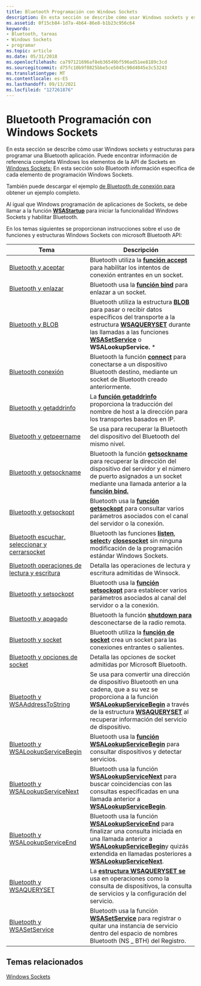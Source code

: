 ```yaml
---
title: Bluetooth Programación con Windows Sockets
description: En esta sección se describe cómo usar Windows sockets y estructuras para programar una Bluetooth aplicación.
ms.assetid: 0f15cb84-1d7a-4b64-86e8-b1b23c956c64
keywords:
- Bluetooth, tareas
- Windows Sockets
- programar
ms.topic: article
ms.date: 05/31/2018
ms.openlocfilehash: ca797121696af8eb36549bf596ad51ee8189c3cd
ms.sourcegitcommit: d75fc10b9f0825bbe5ce5045c90d4045e3c53243
ms.translationtype: MT
ms.contentlocale: es-ES
ms.lasthandoff: 09/13/2021
ms.locfileid: "127261876"
---
```

# <a name="bluetooth-programming-with-windows-sockets"></a>Bluetooth Programación con Windows Sockets

En esta sección se describe cómo usar Windows sockets y estructuras para programar una Bluetooth aplicación. Puede encontrar información de referencia completa Windows los elementos de la API de Sockets en [Windows Sockets](/windows/desktop/WinSock/windows-sockets-start-page-2); En esta sección solo Bluetooth información específica de cada elemento de programación Windows Sockets.

También puede descargar el ejemplo [de Bluetooth de conexión para](https://github.com/microsoftarchive/msdn-code-gallery-microsoft/tree/master/Official%20Windows%20Platform%20Sample/Bluetooth%20connection%20sample) obtener un ejemplo completo.

Al igual que Windows programación de aplicaciones de Sockets, se debe llamar a la función [**WSAStartup**](/windows/desktop/api/winsock/nf-winsock-wsastartup) para iniciar la funcionalidad Windows Sockets y habilitar Bluetooth.

En los temas siguientes se proporcionan instrucciones sobre el uso de funciones y estructuras Windows Sockets con microsoft Bluetooth API:



| Tema                                                                                            | Descripción                                                                                                                                                                                                                                                                                                                |
|--------------------------------------------------------------------------------------------------|----------------------------------------------------------------------------------------------------------------------------------------------------------------------------------------------------------------------------------------------------------------------------------------------------------------------------|
| [Bluetooth y aceptar](bluetooth-and-accept.md)                                                 | Bluetooth utiliza la [**función accept**](/windows/desktop/api/winsock2/nf-winsock2-accept) para habilitar los intentos de conexión entrantes en un socket.<br/>                                                                                                                                                                                                  |
| [Bluetooth y enlazar](bluetooth-and-bind.md)                                                     | Bluetooth usa la [**función bind**](/windows/desktop/api/winsock/nf-winsock-bind) para enlazar a un socket.<br/>                                                                                                                                                                                                                                     |
| [Bluetooth y BLOB](bluetooth-and-blob.md)                                                     | Bluetooth utiliza la estructura [**BLOB**](/windows/desktop/api/nspapi/ns-nspapi-blob) para pasar o recibir datos específicos del transporte a la estructura [**WSAQUERYSET**](bluetooth-and-wsaqueryset-for-set-service.md) durante las llamadas a las funciones [**WSASetService**](bluetooth-and-wsasetservice.md) o **WSALookupService.** \* <br/>             |
| [Bluetooth conexión](bluetooth-and-connect.md)                                               | Bluetooth la función [**connect**](/windows/desktop/api/winsock2/nf-winsock2-connect) para conectarse a un dispositivo Bluetooth destino, mediante un socket de Bluetooth creado anteriormente.<br/>                                                                                                                                                              |
| [Bluetooth y getaddrinfo](bluetooth-and-getaddrinfo.md)                                       | La [**función getaddrinfo**](/windows/desktop/api/ws2tcpip/nf-ws2tcpip-getaddrinfo) proporciona la traducción del nombre de host a la dirección para los transportes basados en IP.<br/>                                                                                                                                                                                   |
| [Bluetooth y getpeername](bluetooth-and-getpeername.md)                                       | Se usa para recuperar la Bluetooth del dispositivo del Bluetooth del mismo nivel.<br/>                                                                                                                                                                                                                                            |
| [Bluetooth y getsockname](bluetooth-and-getsockname.md)                                       | Bluetooth la función [**getsockname**](/windows/desktop/api/winsock/nf-winsock-getsockname) para recuperar la dirección del dispositivo del servidor y el número de puerto asignados a un socket mediante una llamada anterior a la [**función bind.**](/windows/desktop/api/winsock/nf-winsock-bind)<br/>                                                                                            |
| [Bluetooth y getsockopt](bluetooth-and-getsockopt.md)                                         | Bluetooth usa la [**función getsockopt**](/windows/desktop/api/winsock/nf-winsock-getsockopt) para consultar varios parámetros asociados con el canal del servidor o la conexión. <br/>                                                                                                                                                           |
| [Bluetooth escuchar, seleccionar y cerrarsocket](bluetooth-and-listen-select-and-closesocket.md) | Bluetooth las funciones [**listen**](/windows/desktop/api/winsock2/nf-winsock2-listen), [**select**](/windows/desktop/api/winsock2/nf-winsock2-select)y [**closesocket**](/windows/desktop/api/winsock/nf-winsock-closesocket) sin ninguna modificación de la programación estándar Windows Sockets.<br/>                                                                                                   |
| [Bluetooth operaciones de lectura y escritura](bluetooth-and-read-or-write-operations.md)             | Detalla las operaciones de lectura y escritura admitidas de Winsock.<br/>                                                                                                                                                                                                                                                        |
| [Bluetooth y setsockopt](bluetooth-and-setsockopt.md)                                         | Bluetooth usa la [**función setsockopt**](/windows/desktop/api/winsock/nf-winsock-setsockopt) para establecer varios parámetros asociados al canal del servidor o a la conexión.<br/>                                                                                                                                                              |
| [Bluetooth y apagado](bluetooth-and-shutdown.md)                                             | Bluetooth la función [**shutdown para**](/windows/desktop/api/winsock/nf-winsock-shutdown) desconectarse de la radio remota.<br/>                                                                                                                                                                                                             |
| [Bluetooth y socket](bluetooth-and-socket.md)                                                 | Bluetooth utiliza la [**función de socket**](/windows/desktop/api/winsock2/nf-winsock2-socket) crea un socket para las conexiones entrantes o salientes.<br/>                                                                                                                                                                                               |
| [Bluetooth y opciones de socket](bluetooth-and-socket-options.md)                                 | Detalla las opciones de socket admitidas por Microsoft Bluetooth.<br/>                                                                                                                                                                                                                                                    |
| [Bluetooth y WSAAddressToString](bluetooth-and-wsaaddresstostring.md)                         | Se usa para convertir una dirección de dispositivo Bluetooth en una cadena, que a su vez se proporciona a la función [**WSALookupServiceBegin**](/windows/desktop/api/winsock2/nf-winsock2-wsalookupservicebegina) a través de la estructura [**WSAQUERYSET**](/windows/desktop/api/winsock2/ns-winsock2-wsaquerysetw) al recuperar información del servicio de dispositivo.<br/>                                           |
| [Bluetooth y WSALookupServiceBegin](bluetooth-and-wsalookupservicebegin.md)                   | Bluetooth usa la [**función WSALookupServiceBegin**](/windows/desktop/api/winsock2/nf-winsock2-wsalookupservicebegina) para consultar dispositivos y detectar servicios.<br/>                                                                                                                                                                         |
| [Bluetooth y WSALookupServiceNext](bluetooth-and-wsalookupservicenext.md)                     | Bluetooth usa la función [**WSALookupServiceNext**](/windows/desktop/api/winsock2/nf-winsock2-wsalookupservicenexta) para buscar coincidencias con las consultas especificadas en una llamada anterior a [**WSALookupServiceBegin**](/windows/desktop/api/winsock2/nf-winsock2-wsalookupservicebegina).<br/>                                                                                                           |
| [Bluetooth y WSALookupServiceEnd](bluetooth-and-wsalookupserviceend.md)                       | Bluetooth usa la función [**WSALookupServiceEnd**](/windows/desktop/api/winsock2/nf-winsock2-wsalookupserviceend) para finalizar una consulta iniciada en una llamada anterior a [**WSALookupServiceBegin**](/windows/desktop/api/winsock2/nf-winsock2-wsalookupservicebegina)y quizás extendida en llamadas posteriores a [**WSALookupServiceNext**](/windows/desktop/api/winsock2/nf-winsock2-wsalookupservicenexta).<br/> |
| [Bluetooth y WSAQUERYSET](bluetooth-and-wsaqueryset.md)                                       | La [**estructura WSAQUERYSET se**](/windows/desktop/api/winsock2/ns-winsock2-wsaquerysetw) usa en operaciones como la consulta de dispositivos, la consulta de servicios y la configuración del servicio.<br/>                                                                                                                                                                |
| [Bluetooth y WSASetService](bluetooth-and-wsasetservice.md)                                   | Bluetooth usa la función [**WSASetService**](/windows/desktop/api/winsock2/nf-winsock2-wsasetservicea) para registrar o quitar una instancia de servicio dentro del espacio de nombres Bluetooth (NS \_ BTH) del Registro.<br/>                                                                                                                                   |



 

## <a name="related-topics"></a>Temas relacionados

<dl> <dt>

[Windows Sockets](/windows/desktop/WinSock/windows-sockets-start-page-2)
</dt> </dl>

 

